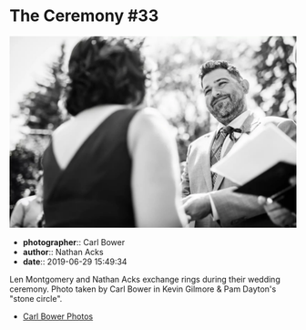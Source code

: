 # The Ceremony #33

![Len Montgomery and Nathan Acks exchange rings](assets/2019-06-29-set-1-the-ceremony-33.webp)

* **photographer**:: Carl Bower  
* **author**:: Nathan Acks  
* **date**:: 2019-06-29 15:49:34

Len Montgomery and Nathan Acks exchange rings during their wedding ceremony. Photo taken by Carl Bower in Kevin Gilmore & Pam Dayton's "stone circle".

* [Carl Bower Photos](https://carlbowerphotos.com)
